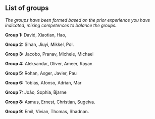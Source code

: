 ## List of groups

*The groups have been formed based on the prior experience you have indicated, mixing competences to balance the groups.*

**Group 1:** David, Xiaotian, Hao, 

**Group 2:** Sihan, Jiuyi, Mikkel, Pol.

**Group 3:** Jacobo, Pranav, Michele, Michael

**Group 4:** Aleksandar, Oliver, Ameer, Rayan.

**Group 5:** Rohan, Asger, Javier, Pau

**Group 6:** Tobias, Afonso, Adrian, Mar 

**Group 7:** João, Sophia, Bjarne

**Group 8:** Asmus, Ernest, Christian, Sugeiva. 

**Group 9:** Emil, Vivian, Thomas, Shadnan.





